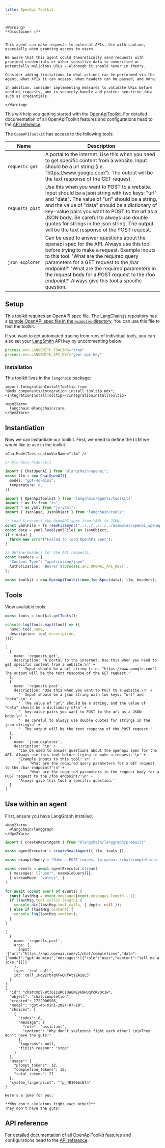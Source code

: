 ```yaml
---
title: OpenApi Toolkit
---
```


```{=mdx}

<Warning>
**Disclaimer ⚠️**


This agent can make requests to external APIs. Use with caution, especially when granting access to users.

Be aware that this agent could theoretically send requests with provided credentials or other sensitive data to unverified or potentially malicious URLs --although it should never in theory.

Consider adding limitations to what actions can be performed via the agent, what APIs it can access, what headers can be passed, and more.

In addition, consider implementing measures to validate URLs before sending requests, and to securely handle and protect sensitive data such as credentials.

</Warning>

```
This will help you getting started with the [OpenApiToolkit](/oss/concepts/tools/#toolkits). For detailed documentation of all OpenApiToolkit features and configurations head to the [API reference](https://api.js.langchain.com/classes/langchain.agents.OpenApiToolkit.html).

The `OpenAPIToolkit` has access to the following tools:

| Name            | Description |
|-----------------|-------------|
| `requests_get`  | A portal to the internet. Use this when you need to get specific content from a website. Input should be a url string (i.e. "https://www.google.com"). The output will be the text response of the GET request. |
| `requests_post` | Use this when you want to POST to a website. Input should be a json string with two keys: "url" and "data". The value of "url" should be a string, and the value of "data" should be a dictionary of key-value pairs you want to POST to the url as a JSON body. Be careful to always use double quotes for strings in the json string. The output will be the text response of the POST request. |
| `json_explorer` | Can be used to answer questions about the openapi spec for the API. Always use this tool before trying to make a request. Example inputs to this tool: 'What are the required query parameters for a GET request to the /bar endpoint?' 'What are the required parameters in the request body for a POST request to the /foo endpoint?' Always give this tool a specific question. |

## Setup

This toolkit requires an OpenAPI spec file. The LangChain.js repository has a [sample OpenAPI spec file in the `examples` directory](https://github.com/langchain-ai/langchainjs/blob/cc21aa29102571204f4443a40b53d28581a12e30/examples/openai_openapi.yaml). You can use this file to test the toolkit.

If you want to get automated tracing from runs of individual tools, you can also set your [LangSmith](https://docs.smith.langchain.com/) API key by uncommenting below:

```typescript
process.env.LANGSMITH_TRACING="true"
process.env.LANGSMITH_API_KEY="your-api-key"
```
### Installation

This toolkit lives in the `langchain` package:

```{=mdx}
import IntegrationInstallTooltip from "@mdx_components/integration_install_tooltip.mdx";
<IntegrationInstallTooltip></IntegrationInstallTooltip>

<Npm2Yarn>
  langchain @langchain/core
</Npm2Yarn>
```
## Instantiation

Now we can instantiate our toolkit. First, we need to define the LLM we would like to use in the toolkit.

```{=mdx}
<ChatModelTabs customVarName="llm" />
```
```typescript
// @lc-docs-hide-cell

import { ChatOpenAI } from "@langchain/openai";
const llm = new ChatOpenAI({
  model: "gpt-4o-mini",
  temperature: 0,
})
```


```typescript
import { OpenApiToolkit } from "langchain/agents/toolkits"
import * as fs from "fs";
import * as yaml from "js-yaml";
import { JsonSpec, JsonObject } from "langchain/tools";

// Load & convert the OpenAPI spec from YAML to JSON.
const yamlFile = fs.readFileSync("../../../../../examples/openai_openapi.yaml", "utf8");
const data = yaml.load(yamlFile) as JsonObject;
if (!data) {
  throw new Error("Failed to load OpenAPI spec");
}

// Define headers for the API requests.
const headers = {
  "Content-Type": "application/json",
  Authorization: `Bearer ${process.env.OPENAI_API_KEY}`,
};

const toolkit = new OpenApiToolkit(new JsonSpec(data), llm, headers);
```

## Tools

View available tools:


```typescript
const tools = toolkit.getTools();

console.log(tools.map((tool) => ({
  name: tool.name,
  description: tool.description,
})))
```
```output
[
  {
    name: 'requests_get',
    description: 'A portal to the internet. Use this when you need to get specific content from a website.\n' +
      '  Input should be a url string (i.e. "https://www.google.com"). The output will be the text response of the GET request.'
  },
  {
    name: 'requests_post',
    description: 'Use this when you want to POST to a website.\n' +
      '  Input should be a json string with two keys: "url" and "data".\n' +
      '  The value of "url" should be a string, and the value of "data" should be a dictionary of\n' +
      '  key-value pairs you want to POST to the url as a JSON body.\n' +
      '  Be careful to always use double quotes for strings in the json string\n' +
      '  The output will be the text response of the POST request.'
  },
  {
    name: 'json_explorer',
    description: '\n' +
      'Can be used to answer questions about the openapi spec for the API. Always use this tool before trying to make a request. \n' +
      'Example inputs to this tool: \n' +
      "    'What are the required query parameters for a GET request to the /bar endpoint?'\n" +
      "    'What are the required parameters in the request body for a POST request to the /foo endpoint?'\n" +
      'Always give this tool a specific question.'
  }
]
```
## Use within an agent

First, ensure you have LangGraph installed:

```{=mdx}
<Npm2Yarn>
  @langchain/langgraph
</Npm2Yarn>
```
```typescript
import { createReactAgent } from "@langchain/langgraph/prebuilt"

const agentExecutor = createReactAgent({ llm, tools });
```


```typescript
const exampleQuery = "Make a POST request to openai /chat/completions. The prompt should be 'tell me a joke.'. Ensure you use the model 'gpt-4o-mini'."

const events = await agentExecutor.stream(
  { messages: [["user", exampleQuery]]},
  { streamMode: "values", }
)

for await (const event of events) {
  const lastMsg = event.messages[event.messages.length - 1];
  if (lastMsg.tool_calls?.length) {
    console.dir(lastMsg.tool_calls, { depth: null });
  } else if (lastMsg.content) {
    console.log(lastMsg.content);
  }
}
```
```output
[
  {
    name: 'requests_post',
    args: {
      input: '{"url":"https://api.openai.com/v1/chat/completions","data":{"model":"gpt-4o-mini","messages":[{"role":"user","content":"tell me a joke."}]}}'
    },
    type: 'tool_call',
    id: 'call_1HqyZrbYgKFwQRfAtsZA2uL5'
  }
]
{
  "id": "chatcmpl-9t36IIuRCs0WGMEy69HUqPcKvOc1w",
  "object": "chat.completion",
  "created": 1722906986,
  "model": "gpt-4o-mini-2024-07-18",
  "choices": [
    {
      "index": 0,
      "message": {
        "role": "assistant",
        "content": "Why don't skeletons fight each other? \n\nThey don't have the guts!"
      },
      "logprobs": null,
      "finish_reason": "stop"
    }
  ],
  "usage": {
    "prompt_tokens": 12,
    "completion_tokens": 15,
    "total_tokens": 27
  },
  "system_fingerprint": "fp_48196bc67a"
}

Here's a joke for you:

**Why don't skeletons fight each other?**  
They don't have the guts!
```
## API reference

For detailed documentation of all OpenApiToolkit features and configurations head to the [API reference](https://api.js.langchain.com/classes/langchain.agents.OpenApiToolkit.html).
